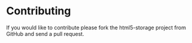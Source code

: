 Contributing
============
If you would like to contribute please fork the html5-storage project from GitHub and send a pull request.